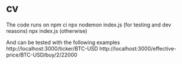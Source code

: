 # cv

The code runs on
npm ci
npx nodemon index.js (for testing and dev reasons)
npx index.js (otherwise)

And can be tested with the following examples
http://localhost:3000/ticker/BTC-USD
http://localhost:3000/effective-price/BTC-USD/buy/2/22000
